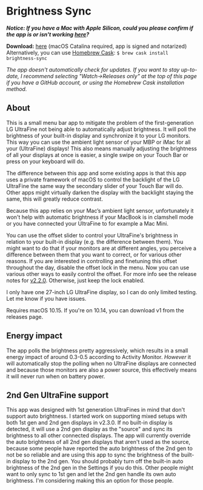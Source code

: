#  Brightness Sync

___Notice: If you have a Mac with Apple Silicon, could you please confirm if the app is or isn't working [here](https://github.com/OCJvanDijk/Brightness-Sync/issues/24)?___

__Download:__ [here](https://github.com/OCJvanDijk/Brightness-Sync/releases/latest/download/Brightness.Sync.app.zip) (macOS Catalina required, app is signed and notarized)  
Alternatively, you can use [Homebrew Cask](https://github.com/Homebrew/homebrew-cask): `$ brew cask install brightness-sync`

_The app doesn't automatically check for updates. If you want to stay up-to-date, I recommend selecting "Watch->Releases only" at the top of this page if you have a GitHub account, or using the Homebrew Cask installation method._

## About
This is a small menu bar app to mitigate the problem of the first-generation LG UltraFine not being able to automatically adjust brightness.
It will poll the brightness of your built-in display and synchronize it to your LG monitors.
This way you can use the ambient light sensor of your MBP or iMac for all your (UltraFine) displays!
This also means manually adjusting the brightness of all your displays at once is easier, a single swipe on your Touch Bar or press on your keyboard will do.

The difference between this app and some existing apps is that this app uses a private framework of macOS to control the backlight of the LG UltraFine the same way the secondary slider of your Touch Bar will do.
Other apps might virtually darken the display with the backlight staying the same, this will greatly reduce contrast.

Because this app relies on your Mac’s ambient light sensor, unfortunately it won't help with automatic brightness if your MacBook is in clamshell mode or you have connected your UltraFine to for example a Mac Mini.

You can use the offset slider to control your UltraFine's brightness in relation to your built-in display (e.g. the difference between them). You might want to do that if your monitors are at different angles, you perceive a difference between them that you want to correct, or for various other reasons. 
If you are interested in controlling and finetuning this offset throughout the day, disable the offset lock in the menu. Now you can use various other ways to easily control the offset. For more info see the release notes for [v2.2.0](https://github.com/OCJvanDijk/Brightness-Sync/releases/tag/v2.2.0). Otherwise, just keep the lock enabled.

I only have one 27-inch LG UltraFine display, so I can do only limited testing. Let me know if you have issues.

Requires macOS 10.15. If you're on 10.14, you can download v1 from the releases page.

## Energy impact
The app polls the brightness pretty aggressively, which results in a small energy impact of around 0.3-0.5 according to Activity Monitor.
_However_ it will automatically stop the polling when no UltraFine displays are connected and because those monitors are also a power source, this effectively means it will never run when on battery power.

## 2nd Gen UltraFine support
This app was designed with 1st generation UltraFines in mind that don't support auto brightness. I started work on supporting mixed setups with both 1st gen and 2nd gen displays in v2.3.0. If no built-in display is detected, it will use a 2nd gen display as the "source" and sync its brightness to all other connected displays. The app will currently override the auto brightness of all 2nd gen displays that aren't used as the source, because some people have reported the auto brightness of the 2nd gen to not be so reliable and are using this app to sync the brightness of the built-in display to the 2nd gen. You should probably turn off the built-in auto brightness of the 2nd gen in the Settings if you do this. Other people might want to only sync to 1st gen and let the 2nd gen handle its own auto brightness. I'm considering making this an option for those people.
